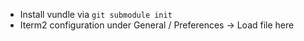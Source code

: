 - Install vundle via `git submodule init`
- Iterm2 configuration under General / Preferences -> Load file here
